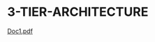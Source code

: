 # 3-TIER-ARCHITECTURE
[Doc1.pdf](https://github.com/vasu8480/3-TIER-ARCHITECTURE/files/8103924/Doc1.pdf)

